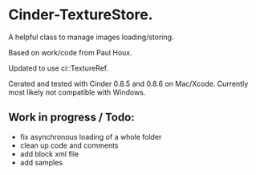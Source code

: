 Cinder-TextureStore.
===========

A helpful class to manage images loading/storing.

Based on work/code from Paul Houx.

Updated to use ci::TextureRef.

Cerated and tested with Cinder 0.8.5 and 0.8.6 on Mac/Xcode.
Currently most likely not compatible with Windows.


Work in progress /  Todo:
--------
 * fix asynchronous loading of a whole folder
 * clean up code and comments
 * add block xml file
 * add samples


